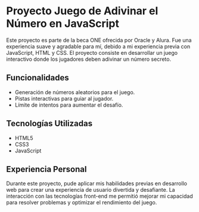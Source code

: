 # Proyecto Juego de Adivinar el Número en JavaScript

Este proyecto es parte de la beca ONE ofrecida por Oracle y Alura. Fue una experiencia suave y agradable para mí, debido a mi experiencia previa con JavaScript, HTML y CSS. El proyecto consiste en desarrollar un juego interactivo donde los jugadores deben adivinar un número secreto.

## Funcionalidades

- Generación de números aleatorios para el juego.
- Pistas interactivas para guiar al jugador.
- Límite de intentos para aumentar el desafío.

## Tecnologías Utilizadas

- HTML5
- CSS3
- JavaScript

## Experiencia Personal

Durante este proyecto, pude aplicar mis habilidades previas en desarrollo web para crear una experiencia de usuario divertida y desafiante. La interacción con las tecnologías front-end me permitió mejorar mi capacidad para resolver problemas y optimizar el rendimiento del juego.
